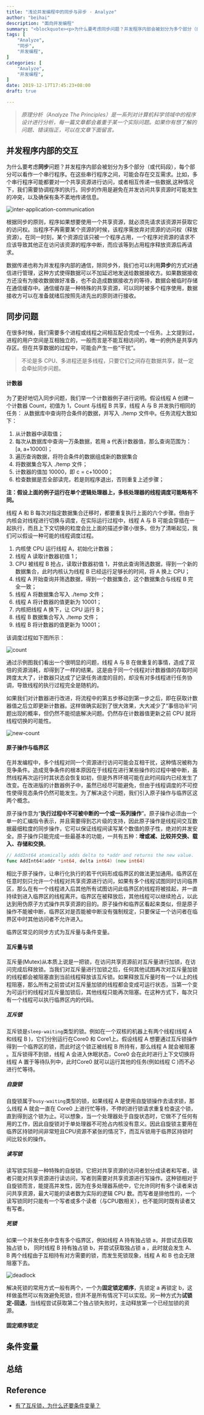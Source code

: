 ```yaml
---
title: "浅论并发编程中的同步与异步 · Analyze"
author: "beihai"
description: "面向并发编程"
summary: "<blockquote><p>为什么要考虑同步问题？并发程序内部会被划分为多个部分（或代码段），每个部分可以看作一个串行程序。在这些串行程序之间，可能会存在交互需求。比如，多个串行程序可能都要对一个共享资源进行访问，或者相互传递一些数据。这种情况下，我们需要协调程序的执行，即同步。同步的作用是避免在并发访问共享资源时可能发生的冲突，以及确保有条不紊地传递数据。。</p></blockquote>"
tags: [
    "Analyze",
    "同步",
    "并发编程",
]
categories: [
    "Analyze",
	"并发编程",
]
date: 2019-12-17T17:45:23+08:00
draft: true

---
```


> *原理分析（Analyze The Principles）是一系列对计算机科学领域中的程序设计进行分析，每一篇文章都会着重于某一个实际问题。如果你有想了解的问题、错误指正，可以在文章下面留言。* 

## 并发程序内部的交互

为什么要考虑**同步**问题？并发程序内部会被划分为多个部分（或代码段），每个部分可以看作一个串行程序。在这些串行程序之间，可能会存在交互需求。比如，多个串行程序可能都要对一个共享资源进行访问，或者相互传递一些数据,这种情况下，我们需要协调程序的执行。同步的作用是避免在并发访问共享资源时可能发生的冲突，以及确保有条不紊地传递信息。

![inter-application-communication](index.assets/inter-application-communication.png)

根据同步的原则，程序如果想要使用一个共享资源，就必须先请求该资源并获取它的访问权。当程序不再需要某个资源的时候，该程序需放弃对资源的访问权（释放资源）。在同一时刻，某个资源应该只被一个程序占用，一个程序对资源的请求不应该导致其他正在访问该资源的程序中断，而应该等到占用程序释放资源后再请求。

数据传递也称为并发程序内部的通信，除同步外，我们也可以利用**异步**的方式对通信进行管理，这种方式使得数据可以不加延迟地发送给数据接收方。如果数据接收方还没有为接收数据做好准备，也不会造成数据接收方的等待，数据会被临时存储在通信缓存中。通信缓存是一种特殊的共享资源，可以同时被多个程序使用，数据接收方可以在准备就绪后按照先进先出的原则进行接收。

## 同步问题

在很多时候，我们需要多个进程或线程之间相互配合完成一个任务。上文提到过，进程的用户空间是互相独立的，一般而言是不能互相访问的，唯一的例外是共享内存区。但在共享数据的过程中，可能会产生一些“干扰”。

> 不论是多 CPU、多进程还是多线程，只要它们之间存在数据共享，就一定会牵扯同步问题。

#### 计数器

为了更好地切入同步问题，我们举一个计数器例子进行说明。假设线程 A 创建一个计数器 Count，初值为 1，Count 与线程 B 共享，线程 A 与 B 并发执行相同的任务： 从数据库中查询符合条件的数据，并写入 ./temp 文件中。任务流程大致如下：

1. 从计数器中读取值；
2. 每次从数据库中查询一万条数据，若用 a 代表计数器值，那么查询范围为：[a, a+10000)；
3. 遍历查询数据，将符合条件的数据组成新的数据集合
4. 将数据集合写入 ./temp 文件；
5. 计数器的值加 10000，即 c = c+10000；
6. 检查数据是否全部读完，若是则程序退出，否则重复上述步骤；

**注：假设上面的例子运行在单个逻辑处理器上，多核处理器的线程调度可能略有不同。**

线程 A 和 B 每次对指定数据集合迁移时，都要重复执行上面的六个步骤。但由于内核会对线程进行切换与调度，在实际运行过程中，线程 A 与 B 可能会穿插在一起执行，而且上下文切换的粒度会比上面的描述步骤小很多。但为了清晰起见，我们可以假设一种可能的线程调度过程。

1. 内核使 CPU 运行线程 A，初始化计数器；
2. 线程 A 读取计数器初值 1；
3. CPU 被线程 B 抢占，读取计数器初值 1，并依此查询筛选数据，得到一个新的数据集合，此时内核认为线程 B 已经运行足够长的时间，将 A 换上 CPU；
4. 线程 A 开始查询并筛选数据，得到一个数据集合，这个数据集合与线程 B 完全一致；
5. 线程 A 将数据集合写入 ./temp 文件；
6. 线程 A 将计数器的值更新为 10001；
7. 内核把线程 A 换下，让 CPU 运行 B；
8. 线程 B 数据集合写入 ./temp 文件；
9. 线程 B 将计数器的值更新为 10001；

该调度过程如下图所示：

![count](index.assets/count.png)

通过示例图我们看出一个很明显的问题，线程 A 与 B 在做重复的事情，造成了双倍的资源消耗，却得到了一样的结果。这是由于同一个线程对计数器值的存取时间跨度太大了，计数器只达成了记录任务进度的目的，却没有对多线程进行任务协调，导致线程的执行过程完全是随机的。

如果我们对计数器进行改进，将流程中的第五步移动到第一步之后，即在获取计数器值之后立即更新计数器。这样做确实起到了很大效果，大大减少了“事倍功半”问题出现的概率，但仍然不能彻底解决问题。仍然存在计数器值更新之前 CPU 就将线程切换的可能性。

![new-count](index.assets/new-count.png)

#### 原子操作与临界区

在并发编程中，多个线程对同一个资源进行访问可能会互相干扰，这种情况被称为竞争条件。造成竞争条件的根本原因在于线程在进行某些操作的过程中被中断，虽然线程再次运行时其状态会恢复如初，但是外界环境可能在此时间段内已经发生了改变。在改进版的计数器例子中，虽然已经尽可能避免，但由于线程调度的不可控性使得竞态条件仍然可能发生。为了解决这个问题，我们引入原子操作与临界区这两个概念。

原子操作意为“**执行过程中不可被中断的一个或一系列操作**”。原子操作必须由一个单一的汇编指令表示，并且需要得到芯片级的支持，因此原子操作是线程间交互数据最细粒度的同步操作，它可以保证线程间读写某个数值的原子性，绝对的并发安全。原子操作只能完成一些最基本的功能，一共有五种：**增或减、比较并交换、载入、存储和交换**。

```go
// AddInt64 atomically adds delta to *addr and returns the new value.
func AddInt64(addr *int64, delta int64) (new int64)
```

相比于原子操作，让串行化执行的若干代码形成临界区的做法更加通用。临界区在任意时刻只允许一个线程对共享资源进行访问，如果有多个线程试图同时访问临界区，那么在有一个线程进入后其他所有试图访问此临界区的线程将被挂起，并一直持续到进入临界区的线程离开。临界区在被释放后，其他线程可以继续抢占，以此达到用伪原子方式操作共享资源的目的。原子操作和临界区看起来类似，但是原子操作不能被中断，临界区对是否能被中断没有强制规定，只要保证一个访问者在临界区中时其他访问者不允许进入。

临界区常见的同步方式为互斥量与条件变量。

#### 互斥量与锁

互斥量(Mutex)从本质上说是一把锁，在访问共享资源前对互斥量进行加锁，在访问完成后释放锁。当我们对互斥量进行加锁之后，任何其他试图再次对互斥量加锁的线程都会被阻塞直到当前线程释放该互斥锁。如果释放互斥量时有一个以上的线程阻塞，那么所有之前尝试对互斥量加锁的线程都会变成可运行状态，当第一个变为可运行的线程对互斥量加锁后，其他线程只能再次阻塞。在这种方式下，每次只有一个线程可以执行临界区内的代码。

##### 互斥锁

互斥锁是`sleep-waiting`类型的锁。例如在一个双核的机器上有两个线程(线程 A 和线程 B )，它们分别运行在Core0 和 Core1上。假设线程 A 想要通过互斥锁操作得到一个临界区的锁，而此时这个锁正被线程 B 所持有，那么线程 A 就会被阻塞 。互斥锁得不到锁，线程 A 会进入休眠状态，Core0 会在此时进行上下文切换将线程 A 置于等待队列中，此时Core0 就可以运行其他的任务(例如线程 C )而不必进行忙等待。

##### 自旋锁

自旋锁属于`busy-waiting`类型的锁，如果线程 A 是使用自旋锁操作去请求锁，那么线程 A 就会一直在 Core0 上进行忙等待，不停的进行锁请求重复检查这个锁，直到得到这个锁为止。可以想象，当一个处理器处于自旋状态时，它做不了任何有用的工作，因此自旋锁对于单处理器不可抢占内核没有意义。因此自旋锁主要用在临界区持锁时间非常短且CPU资源不紧张的情况下，而互斥锁用于临界区持锁时间比较长的操作。

##### 读写锁

读写锁实际是一种特殊的自旋锁，它把对共享资源的访问者划分成读者和写者，读者只能对共享资源进行读访问，写者则需要对共享资源进行写操作。这种锁相对于自旋锁而言，能提高并发性，因为在多处理器系统中，它允许同时有多个读者来访问共享资源，最大可能的读者数为实际的逻辑 CPU 数。而写者是排他性的，一个读写锁同时只能有一个写者或多个读者（与CPU数相关），也不能同时既有读者又有写者。

##### 死锁

如果一个并发任务中含有多个临界区，例如线程 A 持有独占锁 a，并尝试去获取独占锁 b， 同时线程 B 持有独占锁 b，并尝试获取独占锁 a ，此时就会发生 A、B 两个线程由于互相持有对方需要的锁，而发生死锁现象，线程 A 和 B 也会无限阻塞下去。

![deadlock](index.assets/deadlock-1576765914151.png)

解决死锁的常用方式一般有两个，一个为**固定锁定顺序**，先锁定 a 再锁定 b，这样做虽然可以有效避免死锁，但并不是所有情况下可以实现。另一种方式为**试锁定-回退**，当线程尝试获取第二个独占锁失败时，主动释放第一个已经加锁的资源。

#### 固定顺序锁定



## 条件变量















## 总结



## Reference

- [有了互斥锁，为什么还要条件变量？](https://www.jianshu.com/p/01ad36b91d39)